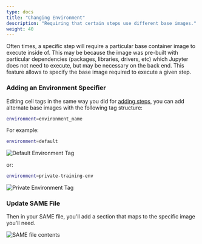 ```yaml
---
type: docs
title: "Changing Environment"
description: "Requiring that certain steps use different base images."
weight: 40
---
```


Often times, a specific step will require a particular base container image to execute inside of. This may be because the image was pre-built with particular dependencies (packages, libraries, drivers, etc) which Jupyter does not need to execute, but may be necessary on the back end. This feature allows to specify the base image required to execute a given step.

### Adding an Environment Specifier

Editing cell tags in the same way you did for [adding steps](adding-steps.md), you can add alternate base images with the following tag structure:

```bash
environment=environment_name
```

For example:

```bash
environment=default
```

![Default Environment Tag](../images/environment-default.jpg)

or:

```bash
environment=private-training-env
```

![Private Environment Tag](../images/environment-private-training-env.jpg)

### Update SAME File

Then in your SAME file, you'll add a section that maps to the specific image you'll need.

![SAME file contents](../images/private-environment-same-file.jpg)

